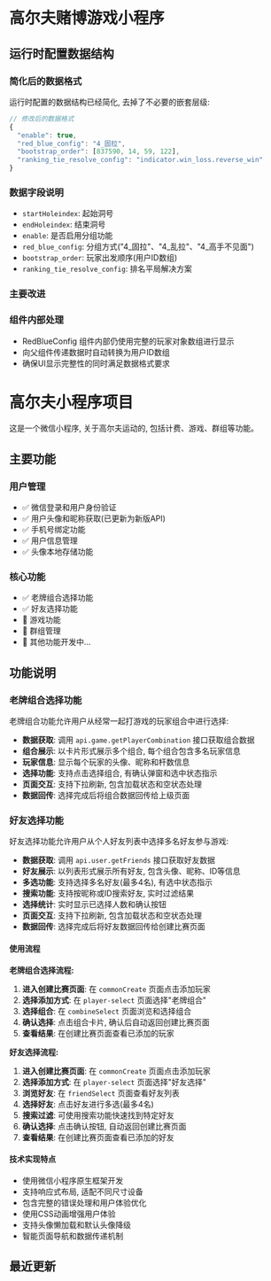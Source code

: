 # 高尔夫赌博游戏小程序

## 运行时配置数据结构

### 简化后的数据格式

运行时配置的数据结构已经简化, 去掉了不必要的嵌套层级:

```javascript
// 修改后的数据格式
{
  "enable": true,
  "red_blue_config": "4_固拉",
  "bootstrap_order": [837590, 14, 59, 122],
  "ranking_tie_resolve_config": "indicator.win_loss.reverse_win"
}
```

### 数据字段说明

- `startHoleindex`: 起始洞号
- `endHoleindex`: 结束洞号  
- `enable`: 是否启用分组功能
- `red_blue_config`: 分组方式("4_固拉"、"4_乱拉"、"4_高手不见面")
- `bootstrap_order`: 玩家出发顺序(用户ID数组)
- `ranking_tie_resolve_config`: 排名平局解决方案

### 主要改进

 
### 组件内部处理

- RedBlueConfig 组件内部仍使用完整的玩家对象数组进行显示
- 向父组件传递数据时自动转换为用户ID数组
- 确保UI显示完整性的同时满足数据格式要求

# 高尔夫小程序项目

这是一个微信小程序, 关于高尔夫运动的, 包括计费、游戏、群组等功能。

## 主要功能

### 用户管理
- ✅ 微信登录和用户身份验证
- ✅ 用户头像和昵称获取(已更新为新版API)
- ✅ 手机号绑定功能
- ✅ 用户信息管理
- ✅ 头像本地存储功能

### 核心功能
- ✅ 老牌组合选择功能
- ✅ 好友选择功能
- 🚧 游戏功能
- 🚧 群组管理
- 🚧 其他功能开发中...

## 功能说明

### 老牌组合选择功能
老牌组合功能允许用户从经常一起打游戏的玩家组合中进行选择:

- **数据获取**: 调用 `api.game.getPlayerCombination` 接口获取组合数据
- **组合展示**: 以卡片形式展示多个组合, 每个组合包含多名玩家信息
- **玩家信息**: 显示每个玩家的头像、昵称和杆数信息
- **选择功能**: 支持点击选择组合, 有确认弹窗和选中状态指示
- **页面交互**: 支持下拉刷新, 包含加载状态和空状态处理
- **数据回传**: 选择完成后将组合数据回传给上级页面

### 好友选择功能
好友选择功能允许用户从个人好友列表中选择多名好友参与游戏:

- **数据获取**: 调用 `api.user.getFriends` 接口获取好友数据
- **好友展示**: 以列表形式展示所有好友, 包含头像、昵称、ID等信息
- **多选功能**: 支持选择多名好友(最多4名), 有选中状态指示
- **搜索功能**: 支持按昵称或ID搜索好友, 实时过滤结果
- **选择统计**: 实时显示已选择人数和确认按钮
- **页面交互**: 支持下拉刷新, 包含加载状态和空状态处理
- **数据回传**: 选择完成后将好友数据回传给创建比赛页面

#### 使用流程

**老牌组合选择流程:**
1. **进入创建比赛页面**: 在 `commonCreate` 页面点击添加玩家
2. **选择添加方式**: 在 `player-select` 页面选择"老牌组合"
3. **选择组合**: 在 `combineSelect` 页面浏览和选择组合
4. **确认选择**: 点击组合卡片, 确认后自动返回创建比赛页面
5. **查看结果**: 在创建比赛页面查看已添加的玩家

**好友选择流程:**
1. **进入创建比赛页面**: 在 `commonCreate` 页面点击添加玩家
2. **选择添加方式**: 在 `player-select` 页面选择"好友选择"
3. **浏览好友**: 在 `friendSelect` 页面查看好友列表
4. **选择好友**: 点击好友进行多选(最多4名)
5. **搜索过滤**: 可使用搜索功能快速找到特定好友
6. **确认选择**: 点击确认按钮, 自动返回创建比赛页面
7. **查看结果**: 在创建比赛页面查看已添加的好友

#### 技术实现特点
- 使用微信小程序原生框架开发
- 支持响应式布局, 适配不同尺寸设备
- 包含完整的错误处理和用户体验优化
- 使用CSS动画增强用户体验
- 支持头像懒加载和默认头像降级
- 智能页面导航和数据传递机制

## 最近更新

